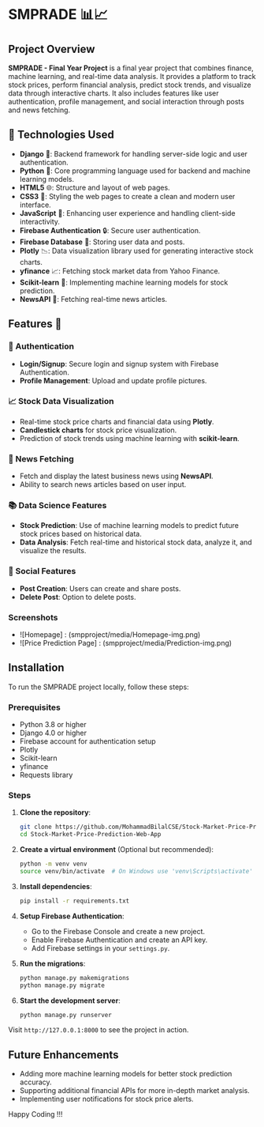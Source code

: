 # SMPRADE 📊📈

## Project Overview
**SMPRADE - Final Year Project** is a final year project that combines finance, machine learning, and real-time data analysis. It provides a platform to track stock prices, perform financial analysis, predict stock trends, and visualize data through interactive charts. It also includes features like user authentication, profile management, and social interaction through posts and news fetching.



## 🚀 Technologies Used
- **Django** 🐍: Backend framework for handling server-side logic and user authentication.
- **Python** 🐍: Core programming language used for backend and machine learning models.
- **HTML5** 🌐: Structure and layout of web pages.
- **CSS3** 🎨: Styling the web pages to create a clean and modern user interface.
- **JavaScript** 📜: Enhancing user experience and handling client-side interactivity.
- **Firebase Authentication** 🔒: Secure user authentication.
- **Firebase Database** 💾: Storing user data and posts.
- **Plotly** 📉: Data visualization library used for generating interactive stock charts.
- **yfinance** 📈: Fetching stock market data from Yahoo Finance.
- **Scikit-learn** 🤖: Implementing machine learning models for stock prediction.
- **NewsAPI** 📰: Fetching real-time news articles.



## Features 🎉

### 🔑 Authentication
- **Login/Signup**: Secure login and signup system with Firebase Authentication.
- **Profile Management**: Upload and update profile pictures.

### 📈 Stock Data Visualization
- Real-time stock price charts and financial data using **Plotly**.
- **Candlestick charts** for stock price visualization.
- Prediction of stock trends using machine learning with **scikit-learn**.

### 📰 News Fetching
- Fetch and display the latest business news using **NewsAPI**.
- Ability to search news articles based on user input.

### 📚 Data Science Features
- **Stock Prediction**: Use of machine learning models to predict future stock prices based on historical data.
- **Data Analysis**: Fetch real-time and historical stock data, analyze it, and visualize the results.

### 💬 Social Features
- **Post Creation**: Users can create and share posts.
- **Delete Post**: Option to delete posts.


###  Screenshots
 - ![Homepage] : (smpproject/media/Homepage-img.png)
 - ![Price Prediction Page] : (smpproject/media/Prediction-img.png)




## Installation

To run the SMPRADE project locally, follow these steps:

### Prerequisites
- Python 3.8 or higher
- Django 4.0 or higher
- Firebase account for authentication setup
- Plotly
- Scikit-learn
- yfinance
- Requests library

### Steps

1. **Clone the repository**:
   ```bash
   git clone https://github.com/MohammadBilalCSE/Stock-Market-Price-Prediction-Web-App.git
   cd Stock-Market-Price-Prediction-Web-App
   ```

2. **Create a virtual environment** (Optional but recommended):
   ```bash
   python -m venv venv
   source venv/bin/activate  # On Windows use 'venv\Scripts\activate'
   ```

3. **Install dependencies**:
   ```bash
   pip install -r requirements.txt
   ```

4. **Setup Firebase Authentication**:

   - Go to the Firebase Console and create a new project.
   - Enable Firebase Authentication and create an API key.
   - Add Firebase settings in your `settings.py`.

5. **Run the migrations**:
   ```bash
   python manage.py makemigrations
   python manage.py migrate
   ```

6. **Start the development server**:
   ```bash
   python manage.py runserver
   ```

Visit `http://127.0.0.1:8000` to see the project in action.



## Future Enhancements

- Adding more machine learning models for better stock prediction accuracy.
- Supporting additional financial APIs for more in-depth market analysis.
- Implementing user notifications for stock price alerts.

Happy Coding !!!
